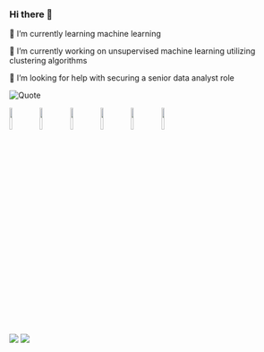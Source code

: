 ### Hi there 👋


🌱 I’m currently learning machine learning

🔭 I’m currently working on unsupervised machine learning utilizing clustering algorithms

🤔 I’m looking for help with securing a senior data analyst role







![Quote](https://github-readme-quotes.herokuapp.com/quote?quoteCategory=motivational)


<code><img width="10%" src="https://www.vectorlogo.zone/logos/python/python-ar21.svg"></code>
<code><img width="10%" src="https://www.vectorlogo.zone/logos/java/java-ar21.svg"></code>
<code><img width="10%" src="https://www.vectorlogo.zone/logos/w3_html5/w3_html5-ar21.svg"></code>
<code><img width="10%" src="https://www.vectorlogo.zone/logos/git-scm/git-scm-ar21.svg"></code>
<code><img width="10%" src="https://www.vectorlogo.zone/logos/github/github-ar21.svg"></code>
<code><img width="10%" src="https://www.vectorlogo.zone/logos/canva/canva-ar21.svg"></code>






[![](https://img.shields.io/badge/Spotify-1ED760?style=for-the-badge&logo=spotify&logoColor=white)](https://open.spotify.com/playlist/7KmIUNWrK8wEHfQcQfFrQ1?si=0e2d44043b5a40a4) [![](https://img.shields.io/badge/linkedin-%230077B5.svg?style=for-the-badge&logo=linkedin)](https://www.linkedin.com/in/zluvsand/)
